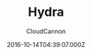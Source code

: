 ---
title: Hydra
github: https://github.com/CloudCannon/hydra-jekyll-template
demo: https://proud-alligator.cloudvent.net/
author: CloudCannon
ssg:
  - Jekyll
cms:
  - Markdown
date: 2016-10-14T04:39:07.000Z
description: ':dragon: Product marketing template for Jekyll'
draft: true
publish_date: '2016-10-14T04:39:07Z'
update_date: '2021-11-25T02:48:57Z'
github_star: 366
github_fork: 349
---